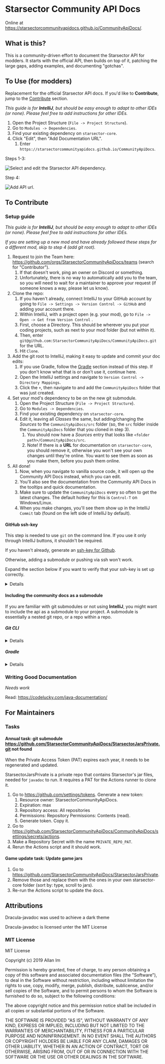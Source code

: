 # Starsector Community API Docs

Online at <https://starsectorcommunityapidocs.github.io/CommunityApiDocs/>.

## What is this?

This is a community-driven effort to document the Starsector API for modders. It starts with the official API, then builds on top of it,
patching the large gaps, adding examples, and documenting "gotchas".

## To Use (for modders)
Replacement for the official Starsector API docs. If you'd like to **Contribute**, jump to the [Contribute](#To-Contribute) section.

_This guide is for **IntelliJ**, but should be easy enough to adapt to other IDEs (or none). Please feel free to add
instructions for other IDEs._

1. Open the Project Structure (`File -> Project Structure`).
2. Go to `Modules -> Dependencies`.
3. Find your existing dependency on `starsector-core`. 
4. Click "Edit", then "Add Documentation URL".
    1. Enter `https://starsectorcommunityapidocs.github.io/CommunityApiDocs`.

Steps 1-3:

   ![Select and edit the Starsector API dependency.](readme_files/intellij-usage-dependency.png "Select and edit the Starsector API dependency.")

Step 4:

 ![Add API url.](readme_files/intellij-usage-docs.png "Add API url.")

## To Contribute

### Setup guide

_This guide is for **IntelliJ**, but should be easy enough to adapt to other IDEs (or none). Please feel free to add
instructions for other IDEs._

_If you are setting up a new mod and have already followed these steps for a different mod, skip to step 4 (add git root)._

1. Request to join the Team here: <https://github.com/orgs/StarsectorCommunityApiDocs/teams> (search for "Contributor").
   1. If that doesn't work, ping an owner on Discord or something.
   2. Unfortunately, there is no way to automatically add you to the team, so you will need to wait for a maintainer to
      approve your request (if someone knows a way, please let us know).
3. Clone the repo:
    1. If you haven't already, connect IntelliJ to your GitHub account by going to `File -> Settings -> Version Control
       -> GitHub` and adding your account there.
    2. Within IntelliJ, with a project open (e.g. your mod), go to `File -> Open -> Get from Version Control` .
    3. First, choose a Directory. This should be wherever you put your coding projects, such as next to your mod folder (but not within it).
    4. Then, enter `git@github.com:StarsectorCommunityApiDocs/CommunityApiDocs.git` for the URL.
    5. Hit `Clone`.
4. Add the git root to IntelliJ, making it easy to update and commit your doc edits: 
    1. If you use Gradle, follow the [Gradle](#Gradle) section instead of this step. If you don't know what that is or don't use it, continue here. 
    2. Open the IntelliJ settings and navigate to `Version Control -> Directory Mappings`.
    3. Click the `+`, then navigate to and add the `CommunityApiDocs` folder that was just created.
5. Set your mod's dependency to be on the new git submodule.
    1. Open the Project Structure (`File -> Project Structure`).
    2. Go to `Modules -> Dependencies`.
    3. Find your existing dependency on `starsector-core`.
    4. Edit it, leaving all _Classes_ the same, but adding/changing the _Sources_ to the `CommunityApiDocs/src`
       folder (so, the `src` folder inside the `CommunityApiDocs` folder that you cloned in step 3).
        1. You should now have a _Sources_ entry that looks like `<folder path>/CommunityApiDocs/src`.
        2. Note! If there is a **URL** for documentation on `starsector-core`, you should remove it, otherwise you won't see your own changes until they're online. You want to see them as soon as you make them, before you push them online.
6. All done!
    1. Now, when you navigate to vanilla source code, it will open up the Community API Docs instead, which you can
       edit.
    2. You'll also see the documentation from the Community API Docs in the tooltips and quick documentation.
    3. Make sure to update the `CommunityApiDocs` every so often to get the latest changes. The default hotkey for this is `Control-T` on Windows/Linux.
    4. When you make changes, you'll see them show up in the IntelliJ `Commit` tab (found on the left side of IntelliJ
       by default).

#### GitHub ssh-key
This step is needed to use `git` on the command line. If you use it only through IntelliJ buttons, it shouldn't be required.

If you haven't already, generate an [ssh-key for Github](https://docs.github.com/en/authentication/connecting-to-github-with-ssh/generating-a-new-ssh-key-and-adding-it-to-the-ssh-agent).

Otherwise, adding a submodule or pushing via ssh won't work.

Expand the section below if you want to verify that your ssh-key is set up correctly.

<details>
On GitHub, got to "Settings":

![github settings](readme_files/github-settings.png "Github Settings")

Then go to "SSH and GPG keys" and make sure that there is an active ssh key for your account:

![ssh and gpg keys](readme_files/github-sshkeys.png "ssh and gpg keys")

Lastly, open a file explorer (WIN+E) and go to your user folder (e.g. C:/Users/myName) and make sure that there is a
folder called .ssh. Inside that folder, there should be one or more files ending in .pub. Make sure that the contents of
one of those files match the key displayed in GitHub. If not, create a new key, following the tutorial linked above.
</details>

#### Including the community docs as a submodule

If you are familiar with git submodules or not using **IntelliJ**, you might want to include the api as a submodule to
your project. A submodule is essentially a nested git repo, or a repo within a repo.

##### Git CLI
<details>

This part details how to add the submodule via **git command line interface**. 
Other git clients will offer similar functionality.

To easily be able to use the git CLI, make sure to add the submodule via SSH:

```shell
git submodule add git@github.com:StarsectorCommunityApiDocs/CommunityApiDocs.git
```

If you want to commit/push your changes, simply navigate into the CommunityApiDocs folder and follow your
usual workflow for commiting/pushing. No additional steps are required.

After you have commited changes in the submodule, you will notice that the submodule will have changed in your parent
repository. You can just add & commit the changed submodule.

If you clone your repository at a later date, simply clone it with the --recurse-submodules flag or run
```shell
git submodule update --init
```
after cloning.
</details>

##### Gradle
<details>
This part is only relevant if you are using **Gradle** as a build system.

In order for your IDE to find the source files and allow you to navigate to them, you can add them as a dependency.
To do so, in the dependencies section of your, add the following:

```kotlin
    compileOnly(fileTree("$projectDir/CommunityApiDocs/src/com/fs/starfarer/api"){
        include("*.java")
    })
```

Double-check the path to make sure it matches the submodule path.

Note that this might not be the optimal or most canonical solution, but it did work for me.
</details>

### Writing Good Documentation
_Needs work_

Read: https://codelucky.com/java-documentation/

## For Maintainers

### Tasks

#### Annual task: git submodule  <https://github.com/StarsectorCommunityApiDocs/StarsectorJarsPrivate.git> not found

When the Private Access Token (PAT) expires each year, it needs to be regenerated and updated.

StarsectorJarsPrivate is a private repo that contains Starsector's jar files, needed for `javadoc` to run. It requires a
PAT for the Actions runner to clone it.

1. Go to <https://github.com/settings/tokens>. Generate a new token:
    1. Resource owner: StarsectorCommunityApiDocs.
    2. Expiration: max
    3. Repository access: All repositories
    4. Permissions: Repository Permissions: Contents (read).
    5. Generate token. Copy it.
2. Go to <https://github.com/StarsectorCommunityApiDocs/CommunityApiDocs/settings/secrets/actions>.
3. Make a Repository Secret with the name `PRIVATE_REPO_PAT`.
4. Rerun the Actions script and it should work.

#### Game update task: Update game jars

1. Go to <https://github.com/StarsectorCommunityApiDocs/StarsectorJarsPrivate>.
2. Remove those and replace them with the ones in your own starsector-core folder (sort by: type, scroll to jars).
3. Re-run the Actions script to update the docs.

## Attributions

Dracula-javadoc was used to achieve a dark theme

Dracula-javadoc is licensed unter the MIT License

### MIT License

MIT License

Copyright (c) 2019 Allan Im

Permission is hereby granted, free of charge, to any person obtaining a copy
of this software and associated documentation files (the "Software"), to deal
in the Software without restriction, including without limitation the rights
to use, copy, modify, merge, publish, distribute, sublicense, and/or sell
copies of the Software, and to permit persons to whom the Software is
furnished to do so, subject to the following conditions:

The above copyright notice and this permission notice shall be included in all
copies or substantial portions of the Software.

THE SOFTWARE IS PROVIDED "AS IS", WITHOUT WARRANTY OF ANY KIND, EXPRESS OR
IMPLIED, INCLUDING BUT NOT LIMITED TO THE WARRANTIES OF MERCHANTABILITY,
FITNESS FOR A PARTICULAR PURPOSE AND NONINFRINGEMENT. IN NO EVENT SHALL THE
AUTHORS OR COPYRIGHT HOLDERS BE LIABLE FOR ANY CLAIM, DAMAGES OR OTHER
LIABILITY, WHETHER IN AN ACTION OF CONTRACT, TORT OR OTHERWISE, ARISING FROM,
OUT OF OR IN CONNECTION WITH THE SOFTWARE OR THE USE OR OTHER DEALINGS IN THE
SOFTWARE.
